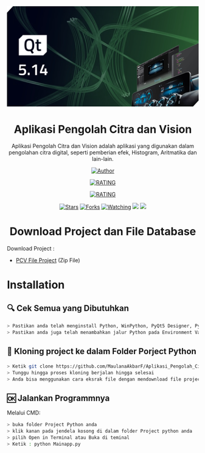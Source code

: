<div align="center">
<img src="https://github.com/MaulanaAkbarF/gambar/blob/main/Qt-514-Released.jpg" alt="E-Damkar" width="1920" />

# Aplikasi Pengolah Citra dan Vision

Aplikasi Pengolah Citra dan Vision adalah aplikasi yang digunakan dalam pengolahan citra digital, seperti pemberian efek, Histogram, Aritmatika dan lain-lain.

<p align="center">
  <a href="https://github.com/MaulanaAkbarF/Aplikasi_Pengolah_Citra"><img title="Author" src="https://img.shields.io/badge/Author-Group A4 dan B5-purple.svg?style=for-the-badge&logo=github" /></a>
</p>
<p align="center">
  <a href="https://github.com/MaulanaAkbarF/Aplikasi_Pengolah_Citra"><img title="RATING" src="https://img.shields.io/badge/RATING SAAT INI-60%20%2F%20100-green?colorA=%23555555&colorB=%23FC5E00&style=for-the-badge"></a>
</p>
<p align="center">
  <a href="https://github.com/MaulanaAkbarF/Aplikasi_Pengolah_Citra"><img title="RATING" src="https://img.shields.io/badge/TARGET RATING-90%20%2F%20100-green?colorA=%23555555&colorB=%23017e40&style=for-the-badge"></a>
</p>
<p align="center">
  <a href="https://github.com/MaulanaAkbarF/Aplikasi_Pengolah_Citra"><img title="Stars" src="https://img.shields.io/github/stars/MaulanaAkbarF/Aplikasi_Pengolah_Citra?color=red&style=flat-square" /></a>
  <a href="https://github.com/MaulanaAkbarF/Aplikasi_Pengolah_Citra/network/members"><img title="Forks" src="https://img.shields.io/github/forks/MaulanaAkbarF/Aplikasi_Pengolah_Citra?color=red&style=flat-square" /></a>
  <a href="https://github.com/MaulanaAkbarF/Aplikasi_Pengolah_Citra/watchers"><img title="Watching" src="https://img.shields.io/github/watchers/MaulanaAkbarF/Aplikasi_Pengolah_Citra?label=watchers&color=blue&style=flat-square" /></a>
  <img src="https://img.shields.io/badge/maintained%3F-yes-green.svg?style=flat" />
  <img src="https://img.shields.io/github/repo-size/MaulanaAkbarF/Aplikasi_Pengolah_Citra" /> <br>
</p>

# Download Project dan File Database
</div>
  
Download Project :
* [PCV File Project](https://github.com/MaulanaAkbarF/Aplikasi_Pengolah_Citra/archive/refs/heads/master.zip) (Zip File)

# Installation
## 🔍 Cek Semua yang Dibutuhkan
```bash
> Pastikan anda telah menginstall Python, WinPython, PyQt5 Designer, PyQt5-tools, dan Matplotlib
> Pastikan anda juga telah menambahkan jalur Python pada Environment Variables
```

## 📝 Kloning project ke dalam Folder Porject Python
```bash
> Ketik git clone https://github.com/MaulanaAkbarF/Aplikasi_Pengolah_Citra, lalu tekan enter
> Tunggu hingga proses kloning berjalan hingga selesai
> Anda bisa menggunakan cara eksrak file dengan mendownload file project pada link diatas dan ekstrak pada folder Python anda
```

## 🆗 Jalankan Programmnya
Melalui CMD:
```bash
> buka folder Project Python anda
> klik kanan pada jendela kosong di dalam folder Project python anda
> pilih Open in Terminal atau Buka di teminal
> Ketik : python Mainapp.py
```
